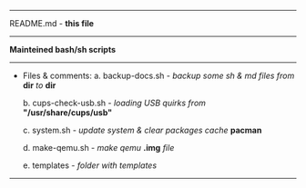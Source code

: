***
README.md - **this file**
***
**Mainteined bash/sh scripts**
***

+ Files & comments:
  a. backup-docs.sh - *backup some sh & md files from* **dir** *to* **dir**

  b. cups-check-usb.sh - *loading USB quirks from* **"/usr/share/cups/usb"**

  c. system.sh - *update system & clear packages cache* **pacman**

  d. make-qemu.sh - *make qemu* **.img** *file*

  e. templates - *folder with templates*

***
